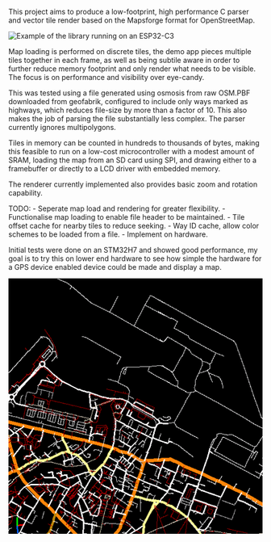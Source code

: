 This project aims to produce a low-footprint, high performance C parser and vector tile render based on the Mapsforge format for OpenStreetMap.

![Example of the library running on an ESP32-C3](espc3.png)

Map loading is performed on discrete tiles, the demo app pieces multiple tiles together in each frame, as well as being subtile aware in order to further reduce memory footprint and only render what needs to be visible. The focus is on performance and visibility over eye-candy.

This was tested using a file generated using osmosis from raw OSM.PBF downloaded from geofabrik, configured to include only ways marked as highways, which reduces file-size by more than a factor of 10. This also makes the job of parsing the file substantially less complex. The parser currently ignores multipolygons.

Tiles in memory can be counted in hundreds to thousands of bytes, making this feasible to run on a low-cost microcontroller with a modest amount of SRAM, loading the map from an SD card using SPI, and drawing either to a framebuffer or directly to a LCD driver with embedded memory.

The renderer currently implemented also provides basic zoom and rotation capability.

TODO:
    - Seperate map load and rendering for greater flexibility.
    - Functionalise map loading to enable file header to be maintained.
    - Tile offset cache for nearby tiles to reduce seeking.
    - Way ID cache, allow color schemes to be loaded from a file.
    - Implement on hardware.

Initial tests were done on an STM32H7 and showed good performance, my goal is to try this on lower end hardware to see how simple the hardware for a GPS device enabled device could be made and display a map.

![Example of a rendered map](example.png)
